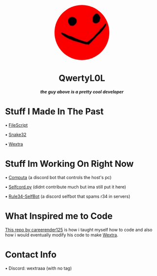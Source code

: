<div align="center">
<img src="./QwertyL0L.png" widht="180" height="180" style="border-radius: 100%;">
<h1 align="center">QwertyL0L</h1>
<strong><i>the guy above is a pretty cool developer</i></strong>
</a>
</div>

# Stuff I Made In The Past

• [FileScript](https://github.com/QwertyL0L/FileScript)

• [Snake32](https://github.com/QwertyL0L/Snake32)

• [Wextra](https://github.com/QwertyL0L/Wextra)

# Stuff Im Working On Right Now

• [Computa](https://github.com/QwertyL0L/computa) (a discord bot that controls the host's pc)

• [Selfcord.py](https://github.com/Shell1010/Selfcord) (didnt contribute much but ima still put it here)

• [Rule34-SelfBot](https://github.com/QwertyL0L/rule34-selfbot) (a discord selfbot that spams r34 in servers)

# What Inspired me to Code

[This repo by careerender125](https://github.com/careerender125/discord-troll-bot) is how i taught myself how to code and also how i would eventually modify his code to make [Wextra](https://github.com/QwertyL0L/Wextra).

# Contact Info

• Discord: wextraaa (with no tag)
